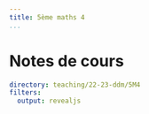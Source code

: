 ```yaml
---
title: 5ème maths 4
...
```


# Notes de cours

~~~ {.yaml .widget name="explorer"}
directory: teaching/22-23-ddm/5M4
filters:
  output: revealjs
~~~
